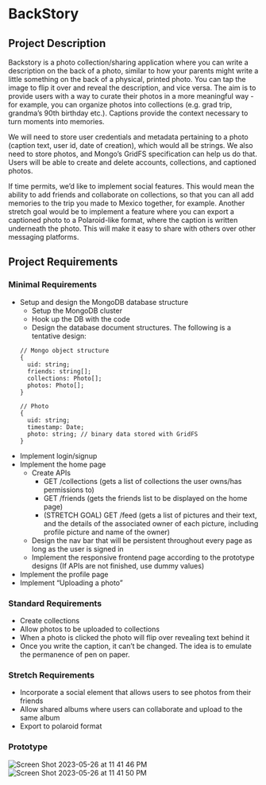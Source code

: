 # BackStory

## Project Description
Backstory is a photo collection/sharing application where you can write a description on the back of a photo, similar to how your parents might write a little something on the back of a physical, printed photo. You can tap the image to flip it over and reveal the description, and vice versa. The aim is to provide users with a way to curate their photos in a more meaningful way - for example, you can organize photos into collections (e.g. grad trip, grandma’s 90th birthday etc.). Captions  provide the context necessary to turn moments into memories. 

We will need to store user credentials and metadata pertaining to a photo (caption text, user id, date of creation), which would all be strings. We also need to store photos, and Mongo’s GridFS specification can help us do that. Users will be able to create and delete accounts, collections, and captioned photos.

If time permits, we’d like to implement social features. This would mean the ability to add friends and collaborate on collections, so that you can all add memories to the trip you made to Mexico together, for example. Another stretch goal would be to implement a feature where you can export a captioned photo to a Polaroid-like format, where the caption is written underneath the photo. This will make it easy to share with others over other messaging platforms.

## Project Requirements
### Minimal Requirements
* Setup and design the MongoDB database structure
  * Setup the MongoDB cluster
  * Hook up the DB with the code
  * Design the database document structures. The following is a tentative design:
  ```
  // Mongo object structure
  {
  	uid: string;
  	friends: string[];
  	collections: Photo[];
  	photos: Photo[];
  }

  // Photo
  {
  	uid: string;
  	timestamp: Date;
  	photo: string; // binary data stored with GridFS
  }
  ```
* Implement login/signup
* Implement the home page
  * Create APIs
    * GET /collections (gets a list of collections the user owns/has permissions to)
    * GET /friends (gets the friends list to be displayed on the home page)
    * (STRETCH GOAL) GET /feed (gets a list of pictures and their text, and the details of the associated owner of each picture, including profile picture and name of the owner)
  * Design the nav bar that will be persistent throughout every page as long as the user is signed in
  * Implement the responsive frontend page according to the prototype designs (If APIs are not finished, use dummy values)
* Implement the profile page
* Implement “Uploading a photo”

### Standard Requirements
* Create collections
* Allow photos to be uploaded to collections
* When a photo is clicked the photo will flip over revealing text behind it
* Once you write the caption, it can’t be changed. The idea is to emulate the permanence of pen on paper.

### Stretch Requirements
* Incorporate a social element that allows users to see photos from their friends
* Allow shared albums where users can collaborate and upload to the same album
* Export to polaroid format

### Prototype
![Screen Shot 2023-05-26 at 11 41 46 PM](https://github.com/hesharon/BackStory/assets/79378020/36d5531d-72fe-486c-9442-39e7bbbb826d)
![Screen Shot 2023-05-26 at 11 41 50 PM](https://github.com/hesharon/BackStory/assets/79378020/fe2b3aad-6f8e-49f4-87aa-4fdc73180940)
